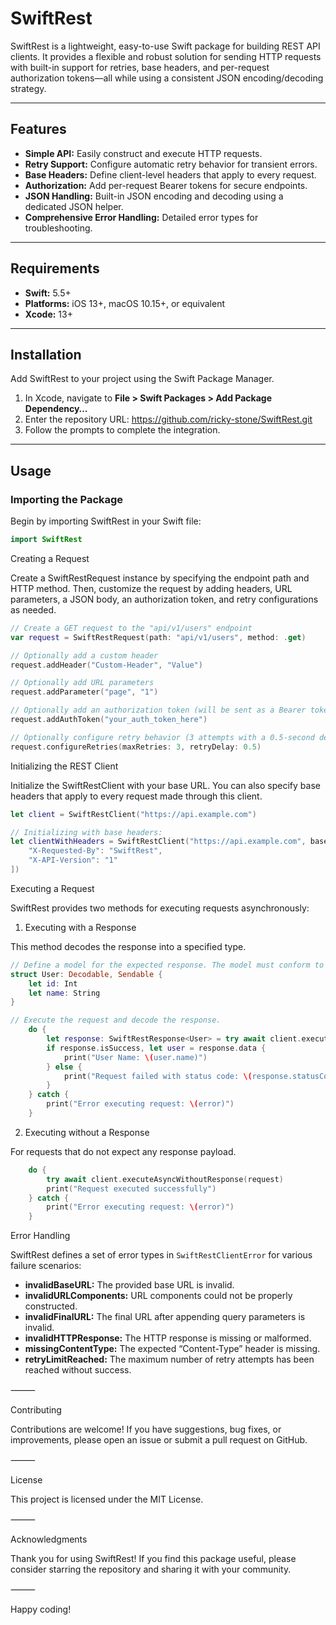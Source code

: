 # SwiftRest

SwiftRest is a lightweight, easy-to-use Swift package for building REST API clients. It provides a flexible and robust solution for sending HTTP requests with built-in support for retries, base headers, and per-request authorization tokens—all while using a consistent JSON encoding/decoding strategy.

---

## Features

- **Simple API:** Easily construct and execute HTTP requests.
- **Retry Support:** Configure automatic retry behavior for transient errors.
- **Base Headers:** Define client-level headers that apply to every request.
- **Authorization:** Add per-request Bearer tokens for secure endpoints.
- **JSON Handling:** Built-in JSON encoding and decoding using a dedicated JSON helper.
- **Comprehensive Error Handling:** Detailed error types for troubleshooting.

---

## Requirements

- **Swift:** 5.5+
- **Platforms:** iOS 13+, macOS 10.15+, or equivalent
- **Xcode:** 13+

---

## Installation

Add SwiftRest to your project using the Swift Package Manager.

1. In Xcode, navigate to **File > Swift Packages > Add Package Dependency…**
2. Enter the repository URL: https://github.com/ricky-stone/SwiftRest.git
3. Follow the prompts to complete the integration.

---

## Usage

### Importing the Package

Begin by importing SwiftRest in your Swift file:

```swift
import SwiftRest
```

Creating a Request

Create a SwiftRestRequest instance by specifying the endpoint path and HTTP method. Then, customize the request by adding headers, URL parameters, a JSON body, an authorization token, and retry configurations as needed.

```swift
// Create a GET request to the "api/v1/users" endpoint
var request = SwiftRestRequest(path: "api/v1/users", method: .get)

// Optionally add a custom header
request.addHeader("Custom-Header", "Value")

// Optionally add URL parameters
request.addParameter("page", "1")

// Optionally add an authorization token (will be sent as a Bearer token)
request.addAuthToken("your_auth_token_here")

// Optionally configure retry behavior (3 attempts with a 0.5-second delay between retries)
request.configureRetries(maxRetries: 3, retryDelay: 0.5)
```

Initializing the REST Client

Initialize the SwiftRestClient with your base URL. You can also specify base headers that apply to every request made through this client.

```swift
let client = SwiftRestClient("https://api.example.com")
```

```swift
// Initializing with base headers:
let clientWithHeaders = SwiftRestClient("https://api.example.com", baseHeaders: [
    "X-Requested-By": "SwiftRest",
    "X-API-Version": "1"
])
```

Executing a Request

SwiftRest provides two methods for executing requests asynchronously:

1. Executing with a Response

This method decodes the response into a specified type.

```swift
// Define a model for the expected response. The model must conform to Decodable & Sendable.
struct User: Decodable, Sendable {
    let id: Int
    let name: String
}

// Execute the request and decode the response.
    do {
        let response: SwiftRestResponse<User> = try await client.executeAsyncWithResponse(request)
        if response.isSuccess, let user = response.data {
            print("User Name: \(user.name)")
        } else {
            print("Request failed with status code: \(response.statusCode)")
        }
    } catch {
        print("Error executing request: \(error)")
    }
```

2. Executing without a Response

For requests that do not expect any response payload.

```swift
    do {
        try await client.executeAsyncWithoutResponse(request)
        print("Request executed successfully")
    } catch {
        print("Error executing request: \(error)")
    }
```

Error Handling

SwiftRest defines a set of error types in `SwiftRestClientError` for various failure scenarios:
- **invalidBaseURL:** The provided base URL is invalid.
- **invalidURLComponents:** URL components could not be properly constructed.
- **invalidFinalURL:** The final URL after appending query parameters is invalid.
- **invalidHTTPResponse:** The HTTP response is missing or malformed.
- **missingContentType:** The expected “Content-Type” header is missing.
- **retryLimitReached:** The maximum number of retry attempts has been reached without success.

⸻

Contributing

Contributions are welcome! If you have suggestions, bug fixes, or improvements, please open an issue or submit a pull request on GitHub.

⸻

License

This project is licensed under the MIT License.

⸻

Acknowledgments

Thank you for using SwiftRest! If you find this package useful, please consider starring the repository and sharing it with your community.

⸻

Happy coding!




